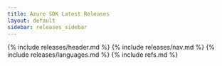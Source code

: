 ```yaml
---
title: Azure SDK Latest Releases
layout: default
sidebar: releases_sidebar
---
```

{% include releases/header.md %}
{% include releases/nav.md %}
{% include releases/languages.md %}
{% include refs.md %}